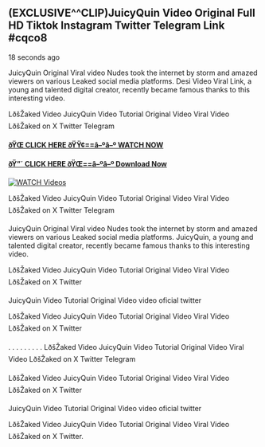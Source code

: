 ## (EXCLUSIVE^^CLIP)JuicyQuin Video Original Full HD Tiktok Instagram Twitter Telegram Link #cqco8

18 seconds ago

JuicyQuin Original Viral video Nudes took the internet by storm and amazed viewers on various Leaked social media platforms. Desi Video Viral Link, a young and talented digital creator, recently became famous thanks to this interesting video.

LðšŽaked Video JuicyQuin Video Tutorial Original Video Viral Video LðšŽaked on X Twitter Telegram

**[ðŸŒ CLICK HERE ðŸŸ¢==â–ºâ–º WATCH NOW](https://clips-mediaa.blogspot.com/2025/02/video-viral-download.html)**

**[ðŸ”´ CLICK HERE ðŸŒ==â–ºâ–º Download Now](https://clips-mediaa.blogspot.com/2025/02/video-viral-download.html)**

[![WATCH Videos](https://i.imgur.com/dJHk4Zq.gif)](https://clips-mediaa.blogspot.com/2025/02/video-viral-download.html)

LðšŽaked Video JuicyQuin Video Tutorial Original Video Viral Video LðšŽaked on X Twitter Telegram

JuicyQuin Original Viral video Nudes took the internet by storm and amazed viewers on various Leaked social media platforms. JuicyQuin, a young and talented digital creator, recently became famous thanks to this interesting video.

LðšŽaked Video JuicyQuin Video Tutorial Original Video Viral Video LðšŽaked on X Twitter

JuicyQuin Video Tutorial Original Video video oficial twitter

LðšŽaked Video JuicyQuin Video Tutorial Original Video Viral Video LðšŽaked on X Twitter

. . . . . . . . . LðšŽaked Video JuicyQuin Video Tutorial Original Video Viral Video LðšŽaked on X Twitter Telegram

LðšŽaked Video JuicyQuin Video Tutorial Original Video Viral Video LðšŽaked on X Twitter

JuicyQuin Video Tutorial Original Video video oficial twitter

LðšŽaked Video JuicyQuin Video Tutorial Original Video Viral Video LðšŽaked on X Twitter.